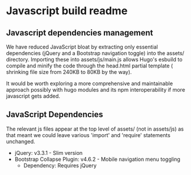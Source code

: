 # Javascript build readme 
## Javascript dependencies management

We have reduced JavaScript bloat by extracting only essential dependencies (jQuery and a Bootstrap navigation toggle) into the assets/ directory. Importing these into assets/js/main.js allows Hugo's esbuild to compile and minify the code through the head.html partial template ( shrinking file size from 240KB to 80KB by the way).

It would be worth exploring a more comprehensive and maintainable approach possibly with hugo modules and its npm interoperability if more javascript gets added. 

## JavaScript Dependencies

The relevant js files appear at the top level of assets/ (not in assets/js) as that meant we could leave various 'import' and 'require' statements unchanged. 

- jQuery: v3.3.1 - Slim version
- Bootstrap Collapse Plugin: v4.6.2 - Mobile navigation menu toggling
    - Dependency: Requires jQuery

